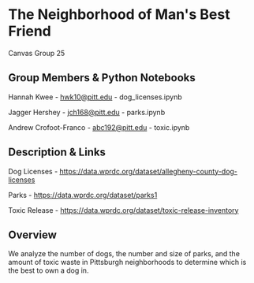 # The Neighborhood of Man's Best Friend
Canvas Group 25

## Group Members & Python Notebooks
Hannah Kwee - hwk10@pitt.edu - dog_licenses.ipynb

Jagger Hershey - jch168@pitt.edu - parks.ipynb

Andrew Crofoot-Franco - abc192@pitt.edu - toxic.ipynb

## Description & Links
Dog Licenses - https://data.wprdc.org/dataset/allegheny-county-dog-licenses

Parks - https://data.wprdc.org/dataset/parks1

Toxic Release - https://data.wprdc.org/dataset/toxic-release-inventory

## Overview
We analyze the number of dogs, the number and size of parks, and the amount of toxic waste in Pittsburgh neighborhoods to determine which is the best to own a dog in.
